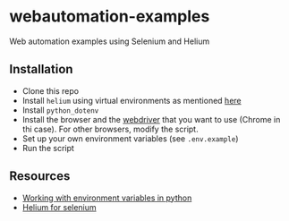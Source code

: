 # webautomation-examples
Web automation examples using Selenium and Helium

## Installation
* Clone this repo
* Install `helium` using virtual environments as mentioned [here](https://github.com/mherrmann/selenium-python-helium) 
* Install `python_dotenv` 
* Install the browser and the [webdriver](https://www.selenium.dev/documentation/webdriver/) that you want to use (Chrome in thi case). For other browsers, modify the script.
* Set up your own environment variables (see `.env.example`)
* Run the script

## Resources
* [Working with environment variables in python](https://www.twilio.com/blog/environment-variables-python)
* [Helium for selenium](https://github.com/mherrmann/selenium-python-helium)